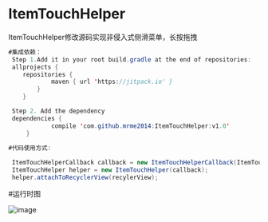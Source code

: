 # ItemTouchHelper
ItemTouchHelper修改源码实现非侵入式侧滑菜单，长按拖拽
```java  
#集成依赖：
 Step 1.Add it in your root build.gradle at the end of repositories:
 allprojects {
    repositories {	
	        maven { url 'https://jitpack.io' }
		}
	}

 Step 2. Add the dependency
 dependencies {
	        compile 'com.github.mrme2014:ItemTouchHelper:v1.0'
	 }
 
#代码使用方式:

 ItemTouchHelperCallback callback = new ItemTouchHelperCallback(ItemTouchHelperCallback.DRAG_FLAGS_VERTICAL,adapter);
 ItemTouchHelper helper = new ItemTouchHelper(callback);
 helper.attachToRecyclerView(recylerView);
 ```

#运行时图
 
![image](https://github.com/mrme2014/ItemTouchHelper/raw/master/imgs/1.gif)
